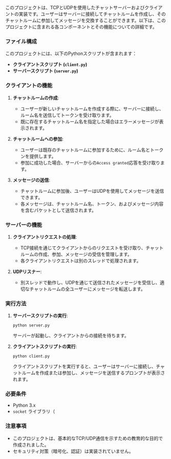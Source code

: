 このプロジェクトは、TCPとUDPを使用したチャットサーバーおよびクライアントの実装です。ユーザーはサーバーに接続してチャットルームを作成し、そのチャットルームに参加してメッセージを交換することができます。以下は、このプロジェクトに含まれる各コンポーネントとその機能についての詳細です。

### ファイル構成
このプロジェクトには、以下のPythonスクリプトが含まれます：

- **クライアントスクリプト (`client.py`)**
- **サーバースクリプト (`server.py`)**

### クライアントの機能
1. **チャットルームの作成**:
   - ユーザーが新しいチャットルームを作成する際に、サーバーに接続し、ルーム名を送信してトークンを受け取ります。
   - 既に存在するチャットルーム名を指定した場合はエラーメッセージが表示されます。

2. **チャットルームへの参加**:
   - ユーザーは既存のチャットルームに参加するために、ルーム名とトークンを提供します。
   - 参加に成功した場合、サーバーからの`Access granted`応答を受け取ります。

3. **メッセージの送信**:
   - チャットルームに参加後、ユーザーはUDPを使用してメッセージを送信できます。
   - 各メッセージは、チャットルーム名、トークン、およびメッセージ内容を含むパケットとして送信されます。

### サーバーの機能
1. **クライアントリクエストの処理**:
   - TCP接続を通じてクライアントからのリクエストを受け取り、チャットルームの作成、参加、メッセージの受信を管理します。
   - 各クライアントリクエストは別のスレッドで処理されます。

2. **UDPリスナー**:
   - 別スレッドで動作し、UDPを通じて送信されたメッセージを受信し、適切なチャットルームの全ユーザーにメッセージを転送します。

### 実行方法
1. **サーバースクリプトの実行**:
   ```
   python server.py
   ```
   サーバーが起動し、クライアントからの接続を待ちます。

2. **クライアントスクリプトの実行**:
   ```
   python client.py
   ```
   クライアントスクリプトを実行すると、ユーザーはサーバーに接続し、チャットルームを作成または参加し、メッセージを送信するプロンプトが表示されます。

### 必要条件
- Python 3.x
- `socket` ライブラリ（

### 注意事項
- このプロジェクトは、基本的なTCP/UDP通信を示すための教育的な目的で作成されました。
- セキュリティ対策（暗号化、認証）は実装されていません。
